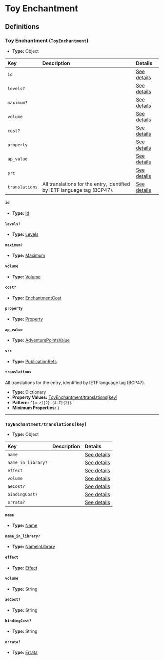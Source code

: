 # Toy Enchantment

## Definitions

### <a name="ToyEnchantment"></a> Toy Enchantment (`ToyEnchantment`)

- **Type:** Object

Key | Description | Details
:-- | :-- | :--
`id` |  | <a href="#ToyEnchantment/id">See details</a>
`levels?` |  | <a href="#ToyEnchantment/levels">See details</a>
`maximum?` |  | <a href="#ToyEnchantment/maximum">See details</a>
`volume` |  | <a href="#ToyEnchantment/volume">See details</a>
`cost?` |  | <a href="#ToyEnchantment/cost">See details</a>
`property` |  | <a href="#ToyEnchantment/property">See details</a>
`ap_value` |  | <a href="#ToyEnchantment/ap_value">See details</a>
`src` |  | <a href="#ToyEnchantment/src">See details</a>
`translations` | All translations for the entry, identified by IETF language tag (BCP47). | <a href="#ToyEnchantment/translations">See details</a>

#### <a name="ToyEnchantment/id"></a> `id`

- **Type:** <a href="../_Activatable.md#Id">Id</a>

#### <a name="ToyEnchantment/levels"></a> `levels?`

- **Type:** <a href="../_Activatable.md#Levels">Levels</a>

#### <a name="ToyEnchantment/maximum"></a> `maximum?`

- **Type:** <a href="../_Activatable.md#Maximum">Maximum</a>

#### <a name="ToyEnchantment/volume"></a> `volume`

- **Type:** <a href="../_Activatable.md#Volume">Volume</a>

#### <a name="ToyEnchantment/cost"></a> `cost?`

- **Type:** <a href="../_Activatable.md#EnchantmentCost">EnchantmentCost</a>

#### <a name="ToyEnchantment/property"></a> `property`

- **Type:** <a href="../_Activatable.md#Property">Property</a>

#### <a name="ToyEnchantment/ap_value"></a> `ap_value`

- **Type:** <a href="../_Activatable.md#AdventurePointsValue">AdventurePointsValue</a>

#### <a name="ToyEnchantment/src"></a> `src`

- **Type:** <a href="../source/_PublicationRef.md#PublicationRefs">PublicationRefs</a>

#### <a name="ToyEnchantment/translations"></a> `translations`

All translations for the entry, identified by IETF language tag (BCP47).

- **Type:** Dictionary
- **Property Values:** <a href="#ToyEnchantment/translations[key]">ToyEnchantment/translations[key]</a>
- **Pattern:** `^[a-z]{2}-[A-Z]{2}$`
- **Minimum Properties:** `1`

---

### <a name="ToyEnchantment/translations[key]"></a> `ToyEnchantment/translations[key]`

- **Type:** Object

Key | Description | Details
:-- | :-- | :--
`name` |  | <a href="#ToyEnchantment/translations[key]/name">See details</a>
`name_in_library?` |  | <a href="#ToyEnchantment/translations[key]/name_in_library">See details</a>
`effect` |  | <a href="#ToyEnchantment/translations[key]/effect">See details</a>
`volume` |  | <a href="#ToyEnchantment/translations[key]/volume">See details</a>
`aeCost?` |  | <a href="#ToyEnchantment/translations[key]/aeCost">See details</a>
`bindingCost?` |  | <a href="#ToyEnchantment/translations[key]/bindingCost">See details</a>
`errata?` |  | <a href="#ToyEnchantment/translations[key]/errata">See details</a>

#### <a name="ToyEnchantment/translations[key]/name"></a> `name`

- **Type:** <a href="../_Activatable.md#Name">Name</a>

#### <a name="ToyEnchantment/translations[key]/name_in_library"></a> `name_in_library?`

- **Type:** <a href="../_Activatable.md#NameInLibrary">NameInLibrary</a>

#### <a name="ToyEnchantment/translations[key]/effect"></a> `effect`

- **Type:** <a href="../_Activatable.md#Effect">Effect</a>

#### <a name="ToyEnchantment/translations[key]/volume"></a> `volume`

- **Type:** String

#### <a name="ToyEnchantment/translations[key]/aeCost"></a> `aeCost?`

- **Type:** String

#### <a name="ToyEnchantment/translations[key]/bindingCost"></a> `bindingCost?`

- **Type:** String

#### <a name="ToyEnchantment/translations[key]/errata"></a> `errata?`

- **Type:** <a href="../source/_Erratum.md#Errata">Errata</a>
